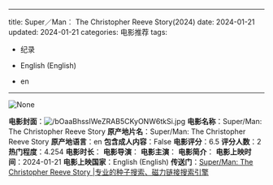 
---
title: Super／Man︰ The Christopher Reeve Story(2024)
date: 2024-01-21
updated: 2024-01-21
categories: 电影推荐
tags:

- 纪录

- English (English)
- en
---

<img src="https://image.tmdb.org/t/p/originalNone" alt="None" title="None">

**电影封面**：<img src="https://image.tmdb.org/t/p/w200/bOaaBhssIWeZRAB5CKyONW6tkSi.jpg" alt="/bOaaBhssIWeZRAB5CKyONW6tkSi.jpg" title="/bOaaBhssIWeZRAB5CKyONW6tkSi.jpg">
**电影名称**：Super/Man: The Christopher Reeve Story
**原产地片名**：Super/Man: The Christopher Reeve Story
**原产地语言**：en
**包含成人内容**：False
**电影评分**：6.5
**评分人数**：2
**热门程度**：4.254
**电影时长**：
**电影导演**：
**电影主演**：
**电影简介**：
**电影上映时间**：2024-01-21
**电影上映国家**：English (English)
**传送门**：[Super/Man: The Christopher Reeve Story |专业的种子搜索、磁力链接搜索引擎](https://movie.amd794.com:2083/?search=Super/Man%3A%20The%20Christopher%20Reeve%20Story&ordering=&mode=match_phrase&page_size=10&page=1)

